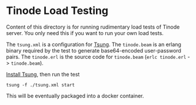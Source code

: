 # Tinode Load Testing

Content of this directory is for running rudimentary load tests of Tinode server. You only need this if you want to run your own load tests.

The `tsung.xml` is a configuration for [Tsung](http://tsung.erlang-projects.org/). The `tinode.beam` is an erlang binary required by the test to generate base64-encoded user-password pairs. The `tinode.erl` is the source code for `tinode.beam` (`erlc tinode.erl` -> `tinode.beam`).

[Install Tsung](http://tsung.erlang-projects.org/user_manual/installation.html), then run the test
```
tsung -f ./tsung.xml start
```

This will be eventually packaged into a docker container.
